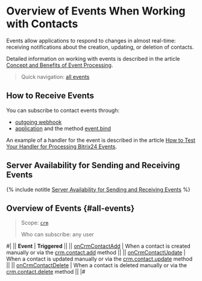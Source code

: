 # Overview of Events When Working with Contacts

Events allow applications to respond to changes in almost real-time: receiving notifications about the creation, updating, or deletion of contacts.

Detailed information on working with events is described in the article [Concept and Benefits of Event Processing](../../../events/index.md).

> Quick navigation: [all events](#all-events)

## How to Receive Events

You can subscribe to contact events through:

- [outgoing webhook](../../../../local-integrations/local-webhooks.md)
- [application](../../../app-installation/index.md) and the method [event.bind](../../../events/event-bind.md)

An example of a handler for the event is described in the article [How to Test Your Handler for Processing Bitrix24 Events](../../../events/test-handler.md).

## Server Availability for Sending and Receiving Events

{% include notitle [Server Availability for Sending and Receiving Events](../../../../_includes/events-index.md) %}

## Overview of Events {#all-events}

> Scope: [`crm`](../../../scopes/permissions.md)
>
> Who can subscribe: any user

#|
|| **Event** | **Triggered** ||
|| [onCrmContactAdd](./on-crm-contact-add.md) | When a contact is created manually or via the [crm.contact.add](../crm-contact-add.md) method ||
|| [onCrmContactUpdate](./on-crm-contact-update.md) | When a contact is updated manually or via the [crm.contact.update](../crm-contact-update.md) method ||
|| [onCrmContactDelete](./on-crm-contact-delete.md) | When a contact is deleted manually or via the [crm.contact.delete](../crm-contact-delete.md) method ||
|#
